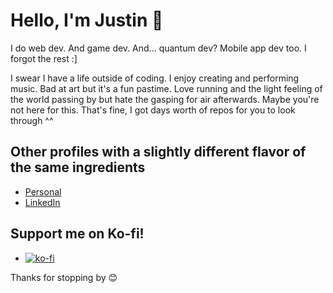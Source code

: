 # Hello, I'm Justin 👋

I do web dev. And game dev. And... quantum dev? Mobile app dev too. I forgot the rest :]

I swear I have a life outside of coding. I enjoy creating and performing music. Bad at art but it's a fun pastime. Love running and the light feeling of the world passing by but hate the gasping for air afterwards. Maybe you're not here for this. That's fine, I got days worth of repos for you to look through ^^

## Other profiles with a slightly different flavor of the same ingredients

- [Personal](https://www.flatlined.gg/)
- [LinkedIn](https://www.linkedin.com/in/justin-flatlined/)

## Support me on Ko-fi!
- [![ko-fi](https://ko-fi.com/img/githubbutton_sm.svg)](https://ko-fi.com/W7W7116IW6)

Thanks for stopping by 😊
